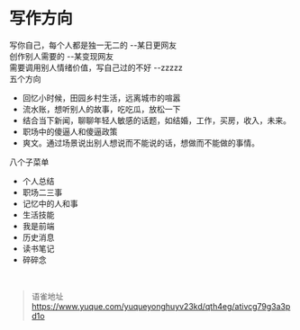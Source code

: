 # 写作方向
写你自己，每个人都是独一无二的 --某日更网友  
创作别人需要的 --某变现网友  
需要调用别人情绪价值，写自己过的不好 --zzzzz  
五个方向

- 回忆小时候，田园乡村生活，远离城市的喧嚣
- 流水账，想听别人的故事，吃吃瓜，放松一下
- 结合当下新闻，聊聊年轻人敏感的话题，如结婚，工作，买房，收入，未来。
- 职场中的傻逼人和傻逼政策
- 爽文。通过场景说出别人想说而不能说的话，想做而不能做的事情。

八个子菜单

- 个人总结
- 职场二三事
- 记忆中的人和事
- 生活技能
- 我是前端
- 历史消息
- 读书笔记
- 碎碎念

<br>
  
> 语雀地址 https://www.yuque.com/yuqueyonghuyv23kd/qth4eg/ativcg79g3a3pd1o
